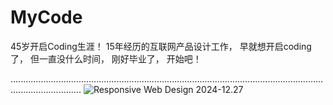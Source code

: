 # MyCode
45岁开启Coding生涯！
15年经历的互联网产品设计工作，
早就想开启coding了，
但一直没什么时间，
刚好毕业了，
开始吧！

........................................................................................................................................................
![Responsive Web Design](https://github.com/user-attachments/assets/f8b4c781-d3ed-4d42-b20b-182871164443)
2024-12.27
